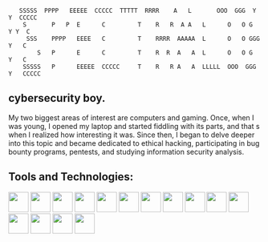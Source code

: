        SSSSS  PPPP   EEEEE  CCCCC  TTTTT  RRRR    A   L       OOO  GGG  Y   Y  CCCCC
        S       P   P  E      C         T    R   R  A A   L      O   O G     Y Y  C
         SSS    PPPP   EEEE   C         T    RRRR  AAAAA  L      O   O GGG    Y   C
            S   P      E      C         T    R  R  A   A  L      O   O G     Y   C
        SSSSS   P      EEEEE  CCCCC     T    R   R A   A  LLLLL  OOO  GGG    Y   CCCCC

## cybersecurity boy.

<div display="inline-block">
 <p> My two biggest areas of interest are computers and gaming. Once, when I was young, I opened my laptop and started fiddling with its parts, and that s when I realized how interesting it was. Since then, I began to delve deeper into this topic and became dedicated to ethical hacking, participating in bug bounty programs, pentests, and studying information security analysis. </p>
</div>

## Tools and Technologies:

<img loading="lazy" src="https://cdn.jsdelivr.net/gh/devicons/devicon/icons/git/git-original.svg" width="40" height="40"/> <img src="https://cdn.jsdelivr.net/gh/devicons/devicon@latest/icons/html5/html5-original-wordmark.svg" width="40" height="40" /> <img src="https://cdn.jsdelivr.net/gh/devicons/devicon@latest/icons/css3/css3-original-wordmark.svg" width="40" height="40" /> <img src="https://cdn.jsdelivr.net/gh/devicons/devicon@latest/icons/javascript/javascript-original.svg" width="40" height="40" /> <img src="https://cdn.jsdelivr.net/gh/devicons/devicon@latest/icons/git/git-original.svg" width="40" height="40" /> <img src="https://cdn.jsdelivr.net/gh/devicons/devicon@latest/icons/python/python-original.svg" width="40" height="40" /> <img src="https://cdn.jsdelivr.net/gh/devicons/devicon@latest/icons/csharp/csharp-original.svg" width="40" height="40" /> <img  src="https://cdn.jsdelivr.net/gh/devicons/devicon@latest/icons/mysql/mysql-original.svg" width="40" height="40" /> <img  src="https://cdn.jsdelivr.net/gh/devicons/devicon@latest/icons/php/php-original.svg" width="40" height="40" /> <img src="https://cdn.jsdelivr.net/gh/devicons/devicon@latest/icons/vscode/vscode-original.svg" width="40" height="40" /> <img  src="https://cdn.jsdelivr.net/gh/devicons/devicon@latest/icons/ruby/ruby-original.svg" width="40" height="40" /> <img src="https://cdn.jsdelivr.net/gh/devicons/devicon@latest/icons/c/c-original.svg"  width="40" height="40" />
<img src="https://cdn.jsdelivr.net/gh/devicons/devicon@latest/icons/redhat/redhat-original.svg" width="40" height="40" />
<img src="https://cdn.jsdelivr.net/gh/devicons/devicon@latest/icons/linux/linux-original.svg" width="40" height="40" />
<img src="https://cdn.jsdelivr.net/gh/devicons/devicon@latest/icons/bash/bash-original.svg" width="40" height="40" />
                    
          
          












